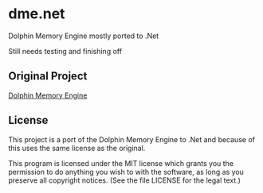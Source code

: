 # dme.net
Dolphin Memory Engine mostly ported to .Net

Still needs testing and finishing off

## Original Project

[Dolphin Memory Engine](https://github.com/aldelaro5/Dolphin-memory-engine/)

## License

This project is a port of the Dolphin Memory Engine to .Net and because of this uses the same license as the original.

This program is licensed under the MIT license which grants you the permission to do  anything you wish to with the software, as long as you preserve all copyright notices. (See the file LICENSE for the legal text.)
